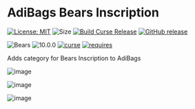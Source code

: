 # AdiBags Bears Inscription

[![License: MIT](https://img.shields.io/badge/License-MIT-yellow.svg)](https://opensource.org/licenses/MIT)
![Size](https://img.shields.io/github/repo-size/N6REJ/AdiBags_Bears_Inscription) 
[![Build Curse Release](https://github.com/N6REJ/AdiBags_Bears_Inscription/actions/workflows/release.yml/badge.svg)](https://github.com/N6REJ/AdiBags_Bears_Inscription/actions/workflows/release.yml) 
[![GitHub release](https://img.shields.io/github/release/N6REJ/AdiBags_Bears_Inscription.svg)](https://GitHub.com/N6REJ/AdiBags_Bears_Inscription/releases/)

![Bears](https://img.shields.io/badge/Supports-Bears-0B68D7)
![10.0.0](https://img.shields.io/badge/Ready_for-10.0.0-darkgreen)
[![curse](https://img.shields.io/badge/Curseforge_Project_ID:-546354-purple)](https://www.curseforge.com/wow/addons/adibags_Bears_Inscription)
[![requires](https://img.shields.io/badge/Requires-AdiBags-brown)](https://www.curseforge.com/wow/addons/adibags)

Adds category for Bears Inscription to AdiBags

![image](https://user-images.githubusercontent.com/1850089/141396509-643c4710-41c0-4d46-91ee-954291c9e80d.png)

![image](https://user-images.githubusercontent.com/1850089/141396413-2651f99c-5429-4b07-a3f2-b06eadd266e2.png)

![image](https://user-images.githubusercontent.com/1850089/141396748-108d2798-e4c2-45b5-adc2-08a373b90810.png)
